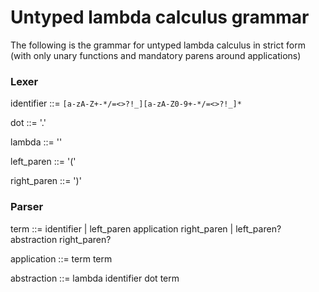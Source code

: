 # Untyped lambda calculus grammar

The following is the grammar for untyped lambda calculus in strict form 
(with only unary functions and mandatory parens around applications)

### Lexer

identifier ::= `[a-zA-Z+-*/=<>?!_][a-zA-Z0-9+-*/=<>?!_]*`

dot ::= '.'

lambda ::= '\'

left_paren ::= '('

right_paren ::= ')'

### Parser

term ::= 
    identifier
    | left_paren application right_paren
    | left_paren? abstraction right_paren?

application ::= term term

abstraction ::= lambda identifier dot term
